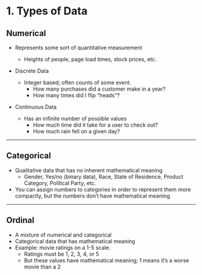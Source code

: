 # 1. Types of Data

## Numerical

- Represents some sort of quantitative measurement
    - Heights of people, page load times, stock prices, etc.

- Discrete Data
    - Integer based; often counts of some event.
        - How many purchases did a customer make in a year?
        - How many times did I flip “heads”?

- Continuous Data
    - Has an infinite number of possible values
        - How much time did it take for a user to check out?
        - How much rain fell on a given day?

---

## Categorical

- Qualitative data that has no inherent mathematical meaning
    - Gender, Yes/no (binary data), Race, State of Residence, Product Category, Political Party, etc.
- You can assign numbers to categories in order to represent them more compactly, but the numbers don’t have mathematical meaning

---

## Ordinal

- A mixture of numerical and categorical
- Categorical data that has mathematical meaning
- Example: movie ratings on a 1-5 scale.
    - Ratings must be 1, 2, 3, 4, or 5
    - But these values have mathematical meaning; 1 means it’s a worse movie than a 2
